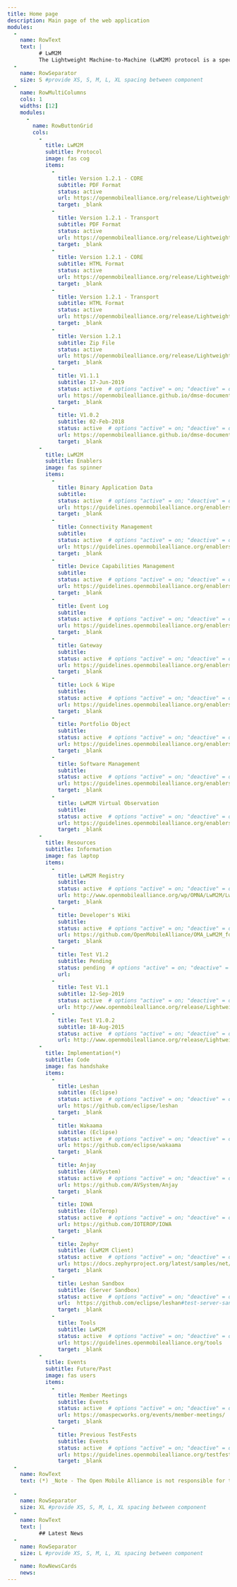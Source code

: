 ```yaml
---
title: Home page
description: Main page of the web application
modules:
  -
    name: RowText
    text: |
          # LwM2M 
          The Lightweight Machine-to-Machine (LwM2M) protocol is a specialized Internet of Things device management protocol, which was initially designed for use with constrained devices and constrained networks in the Internet of Things (IoT). It is, however, also successfully used on high-end IoT devices as well. LwM2M is deployed in a variety of verticals, such as smart energy, building automation, precision farming, logistics, etc. The object and resource model defined for LwM2M allows extensiblity while maintaining interoperability. More than 300 objects and resources have been specified to retrieve sensor data, control actuators, and to manage application data. These objects and resources are free to use and publically available.
  -
    name: RowSeparator
    size: S #provide XS, S, M, L, XL spacing between component
  -
    name: RowMultiColumns
    cols: 1
    widths: [12]
    modules:
      -
        name: RowButtonGrid
        cols:
          -
            title: LwM2M
            subtitle: Protocol
            image: fas cog
            items:
              -
                title: Version 1.2.1 - CORE
                subtitle: PDF Format
                status: active
                url: https://openmobilealliance.org/release/LightweightM2M/V1_2_1-20221209-A/OMA-TS-LightweightM2M_Core-V1_2_1-20221209-A.pdf
                target: _blank
              -
                title: Version 1.2.1 - Transport
                subtitle: PDF Format
                status: active
                url: https://openmobilealliance.org/release/LightweightM2M/V1_2_1-20221209-A/OMA-TS-LightweightM2M_Transport-V1_2_1-20221209-A.pdf
                target: _blank
              -
                title: Version 1.2.1 - CORE
                subtitle: HTML Format
                status: active
                url: https://openmobilealliance.org/release/LightweightM2M/V1_2_1-20221209-A/HTML-Version/OMA-TS-LightweightM2M_Core-V1_2_1-20221209-A.html
                target: _blank
              -
                title: Version 1.2.1 - Transport
                subtitle: HTML Format
                status: active
                url: https://openmobilealliance.org/release/LightweightM2M/V1_2_1-20221209-A/HTML-Version/OMA-TS-LightweightM2M_Transport-V1_2_1-20221209-A.html
                target: _blank
              -
                title: Version 1.2.1
                subtitle: Zip File
                status: active
                url: https://openmobilealliance.org/release/LightweightM2M/V1_2_1-20221209-A/OMA-ERP-LightweightM2M-V1_2_1-20221209-A.zip
                target: _blank
              -
                title: V1.1.1
                subtitle: 17-Jun-2019
                status: active  # options "active" = on; "deactive" = off; "pending" = in transition; "highlight" = extra visible
                url: https://openmobilealliance.github.io/dmse-documentation/#v11-functionality
                target: _blank
              - 
                title: V1.0.2
                subtitle: 02-Feb-2018
                status: active  # options "active" = on; "deactive" = off; "pending" = in transition; "highlight" = extra visible
                url: https://openmobilealliance.github.io/dmse-documentation/#v10-functionality
                target: _blank
          -
            title: LwM2M
            subtitle: Enablers
            image: fas spinner
            items:
              - 
                title: Binary Application Data
                subtitle:
                status: active  # options "active" = on; "deactive" = off; "pending" = in transition; "highlight" = extra visible
                url: https://guidelines.openmobilealliance.org/enablers#lwm2m-binary-application-data-container
                target: _blank
              - 
                title: Connectivity Management
                subtitle:
                status: active  # options "active" = on; "deactive" = off; "pending" = in transition; "highlight" = extra visible
                url: https://guidelines.openmobilealliance.org/enablers/#lwm2m-connectivity-management
                target: _blank
              - 
                title: Device Capabilities Management
                subtitle:
                status: active  # options "active" = on; "deactive" = off; "pending" = in transition; "highlight" = extra visible
                url: https://guidelines.openmobilealliance.org/enablers#lwm2m-device-capabilities-management
                target: _blank
              - 
                title: Event Log
                subtitle:
                status: active  # options "active" = on; "deactive" = off; "pending" = in transition; "highlight" = extra visible
                url: https://guidelines.openmobilealliance.org/enablers#lwm2m-event-log
                target: _blank
              - 
                title: Gateway
                subtitle:
                status: active  # options "active" = on; "deactive" = off; "pending" = in transition; "highlight" = extra visible
                url: https://guidelines.openmobilealliance.org/enablers/#lwm2m-gateway
                target: _blank
              -  
                title: Lock & Wipe
                subtitle:
                status: active  # options "active" = on; "deactive" = off; "pending" = in transition; "highlight" = extra visible
                url: https://guidelines.openmobilealliance.org/enablers#lwm2m-lock--wipe
                target: _blank
              - 
                title: Portfolio Object
                subtitle:
                status: active  # options "active" = on; "deactive" = off; "pending" = in transition; "highlight" = extra visible
                url: https://guidelines.openmobilealliance.org/enablers#lwm2m-portfolio-object
                target: _blank
              - 
                title: Software Management
                subtitle:
                status: active  # options "active" = on; "deactive" = off; "pending" = in transition; "highlight" = extra visible
                url: https://guidelines.openmobilealliance.org/enablers/#lwm2m-software-management
                target: _blank
              - 
                title: LwM2M Virtual Observation
                subtitle:
                status: active  # options "active" = on; "deactive" = off; "pending" = in transition; "highlight" = extra visible
                url: https://guidelines.openmobilealliance.org/enablers/#lwm2m-virtual-observation
                target: _blank
          -
            title: Resources
            subtitle: Information
            image: fas laptop
            items:
              - 
                title: LwM2M Registry
                subtitle:
                status: active  # options "active" = on; "deactive" = off; "pending" = in transition; "highlight" = extra visible
                url: http://www.openmobilealliance.org/wp/OMNA/LwM2M/LwM2MRegistry.html
                target: _blank
              - 
                title: Developer's Wiki
                subtitle:
                status: active  # options "active" = on; "deactive" = off; "pending" = in transition; "highlight" = extra visible
                url: https://github.com/OpenMobileAlliance/OMA_LwM2M_for_Developers/wiki
                target: _blank
              -
                title: Test V1.2
                subtitle: Pending
                status: pending  # options "active" = on; "deactive" = off; "pending" = in transition; "highlight" = extra visible
                url:
              - 
                title: Test V1.1
                subtitle: 12-Sep-2019
                status: active  # options "active" = on; "deactive" = off; "pending" = in transition; "highlight" = extra visible
                url: http://www.openmobilealliance.org/release/LightweightM2M/ETS/OMA-ETS-LightweightM2M-V1_1-20190912-D.pdf
              - 
                title: Test V1.0.2
                subtitle: 18-Aug-2015
                status: active  # options "active" = on; "deactive" = off; "pending" = in transition; "highlight" = extra visible
                url: http://www.openmobilealliance.org/release/LightweightM2M/ETS/OMA-ETS-LightweightM2M-V1_0_2-20180815-A.zip
          -
            title: Implementation(*)
            subtitle: Code
            image: fas handshake
            items:
              - 
                title: Leshan
                subtitle: (Eclipse)
                status: active  # options "active" = on; "deactive" = off; "pending" = in transition; "highlight" = extra visible
                url: https://github.com/eclipse/leshan
                target: _blank
              - 
                title: Wakaama
                subtitle: (Eclipse)
                status: active  # options "active" = on; "deactive" = off; "pending" = in transition; "highlight" = extra visible
                url: https://github.com/eclipse/wakaama
                target: _blank
              - 
                title: Anjay
                subtitle: (AVSystem)
                status: active  # options "active" = on; "deactive" = off; "pending" = in transition; "highlight" = extra visible
                url: https://github.com/AVSystem/Anjay
                target: _blank
              -
                title: IOWA
                subtitle: (IoTerop)
                status: active  # options "active" = on; "deactive" = off; "pending" = in transition; "highlight" = extra visible
                url: https://github.com/IOTEROP/IOWA
                target: _blank
              -
                title: Zephyr
                subtitle: (LwM2M Client)
                status: active  # options "active" = on; "deactive" = off; "pending" = in transition; "highlight" = extra visible
                url: https://docs.zephyrproject.org/latest/samples/net/lwm2m_client/README.html
                target: _blank
              -
                title: Leshan Sandbox
                subtitle: (Server Sandbox)
                status: active  # options "active" = on; "deactive" = off; "pending" = in transition; "highlight" = extra visible
                url:  https://github.com/eclipse/leshan#test-server-sandbox
                target: _blank
              - 
                title: Tools
                subtitle: LwM2M
                status: active  # options "active" = on; "deactive" = off; "pending" = in transition; "highlight" = extra visible
                url: https://guidelines.openmobilealliance.org/tools
                target: _blank
          -
            title: Events
            subtitle: Future/Past
            image: fas users
            items:
              - 
                title: Member Meetings
                subtitle: Events
                status: active  # options "active" = on; "deactive" = off; "pending" = in transition; "highlight" = extra visible
                url: https://omaspecworks.org/events/member-meetings/
                target: _blank
              - 
                title: Previous TestFests
                subtitle: Events
                status: active  # options "active" = on; "deactive" = off; "pending" = in transition; "highlight" = extra visible
                url: https://guidelines.openmobilealliance.org/testfests
                target: _blank
  -
    name: RowText
    text: (*) _Note - The Open Mobile Alliance is not responsible for the content of any particular implementation and does not endorse any particular implementation._
 
  -
    name: RowSeparator
    size: XL #provide XS, S, M, L, XL spacing between component
  - 
    name: RowText
    text: |
          ## Latest News
  -
    name: RowSeparator
    size: L #provide XS, S, M, L, XL spacing between component
  -
    name: RowNewsCards
    news: 
---
```


